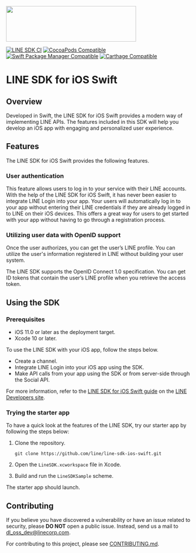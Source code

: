 <img src="https://raw.githubusercontent.com/line/line-sdk-ios-swift/assets/assets/sdklogo.png" width="355" height="97">

[![LINE SDK CI](https://github.com/line/line-sdk-ios-swift/actions/workflows/ci.yaml/badge.svg?branch=master)](https://github.com/line/line-sdk-ios-swift/actions/workflows/ci.yaml)
[![CocoaPods Compatible](https://img.shields.io/cocoapods/v/LineSDKSwift.svg)](https://cocoapods.org/pods/LineSDKSwift)
[![Swift Package Manager Compatible](https://img.shields.io/badge/SPM-supported-DE5C43.svg?style=flat)](https://swift.org/package-manager/)
[![Carthage Compatible](https://img.shields.io/badge/Carthage-compatible-4BC51D.svg?style=flat)](https://github.com/Carthage/Carthage)

# LINE SDK for iOS Swift

## Overview

Developed in Swift, the LINE SDK for iOS Swift provides a modern way of implementing LINE APIs. The features included in this SDK will help you develop an iOS app with engaging and personalized user experience.

## Features

The LINE SDK for iOS Swift provides the following features.

### User authentication

This feature allows users to log in to your service with their LINE accounts. With the help of the LINE SDK for iOS Swift, it has never been easier to integrate LINE Login into your app. Your users will automatically log in to your app without entering their LINE credentials if they are already logged in to LINE on their iOS devices. This offers a great way for users to get started with your app without having to go through a registration process.

### Utilizing user data with OpenID support

Once the user authorizes, you can get the user’s LINE profile. You can utilize the user's information registered in LINE without building your user system.

The LINE SDK supports the OpenID Connect 1.0 specification. You can get ID tokens that contain the user’s LINE profile when you retrieve the access token.

## Using the SDK

### Prerequisites

* iOS 11.0 or later as the deployment target.
* Xcode 10 or later.

To use the LINE SDK with your iOS app, follow the steps below.

* Create a channel. 
* Integrate LINE Login into your iOS app using the SDK. 
* Make API calls from your app using the SDK or from server-side through the Social API. 

For more information, refer to the [LINE SDK for iOS Swift guide](https://developers.line.biz/en/docs/ios-sdk/swift/overview/) on the [LINE Developers site](https://developers.line.biz).

### Trying the starter app

To have a quick look at the features of the LINE SDK, try our starter app by following the steps below:

1. Clone the repository.

    ```git clone https://github.com/line/line-sdk-ios-swift.git```

2. Open the `LineSDK.xcworkspace` file in Xcode.

3. Build and run the `LineSDKSample` scheme.

The starter app should launch.

## Contributing

If you believe you have discovered a vulnerability or have an issue related to security, please **DO NOT** open a public issue. Instead, send us a mail to [dl_oss_dev@linecorp.com](mailto:dl_oss_dev@linecorp.com).

For contributing to this project, please see [CONTRIBUTING.md](https://github.com/line/line-sdk-ios-swift/blob/master/CONTRIBUTING.md).

